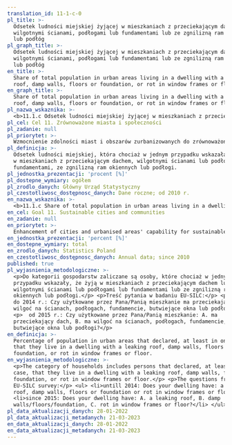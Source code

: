 ```yaml
---
translation_id: 11-1-c-0
pl_title: >-
  Odsetek ludności miejskiej żyjącej w mieszkaniach z przeciekającym dachem,
  wilgotnymi ścianami, podłogami lub fundamentami lub ze zgnilizną ram okiennych
  lub podłóg
pl_graph_title: >-
  Odsetek ludności miejskiej żyjącej w mieszkaniach z przeciekającym dachem,
  wilgotnymi ścianami, podłogami lub fundamentami lub ze zgnilizną ram okiennych
  lub podłóg
en_title: >-
  Share of total population in urban areas living in a dwelling with a leaking
  roof, damp walls, floors or foundation, or rot in window frames or floor
en_graph_title: >-
  Share of total population in urban areas living in a dwelling with a leaking
  roof, damp walls, floors or foundation, or rot in window frames or floor
pl_nazwa_wskaznika: >-
  <b>11.1.c Odsetek ludności miejskiej żyjącej w mieszkaniach z przeciekającym dachem, wilgotnymi ścianami, podłogami lub fundamentami lub ze zgnilizną ram okiennych lub podłóg</b>
pl_cel: Cel 11. Zrównoważone miasta i społeczności
pl_zadanie: null
pl_priorytet: >-
  Wzmocnienie zdolności miast i obszarów zurbanizowanych do zrównoważonego rozwoju i tworzenia miejsc pracy oraz poprawy jakości życia mieszkańców poprzez uwzględnienie w planach zagospodarowania w miastach konieczności zwiększenia obszarów zieleni i wodnych, korytarzy wentylacyjnych
pl_definicja: >-
  Odsetek ludności miejskiej, która chociaż w jednym przypadku wskazała, że żyje
  w mieszkaniach z przeciekającym dachem, wilgotnymi ścianami lub podłogami lub
  fundamentami, ze zgnilizną ram okiennych lub podłogi.
pl_jednostka_prezentacji: 'procent [%]'
pl_dostepne_wymiary: ogółem
pl_zrodlo_danych: Główny Urząd Statystyczny
pl_czestotliwosc_dostępnosc_danych: Dane roczne; od 2010 r.
en_nazwa_wskaznika: >-
  <b>11.1.c Share of total population in urban areas living in a dwelling with a leaking roof, damp walls, floors or foundation, or rot in window frames or floor</b>
en_cel: Goal 11. Sustainable cities and communities
en_zadanie: null
en_priorytet: >-
  Enhancement of cities and urbanised areas' capability for sustainable development and workplace creation as well as improvement of quality of life of their inhabitants by taking into account the need to increase green areas, water areas and ventilation corridors in urban development plans
en_jednostka_prezentacji: 'percent [%]'
en_dostepne_wymiary: total
en_zrodlo_danych: Statistics Poland
en_czestotliwosc_dostępnosc_danych: Annual data; since 2010
published: true
pl_wyjasnienia_metodologiczne: >-
  <p>Do kategorii gospodarstw zaliczane są osoby, które chociaż w jednym
  przypadku wskazały, że żyją w mieszkaniach z przeciekającym dachem lub
  wilgotnymi ścianami lub podłogami lub fundamentami lub ze zgnilizną ram
  okiennych lub podłogi.</p> <p>Treść pytania w badaniu EU-SILC:</p> <p>
  do 2014 r.: Czy użytkowane przez Pana/Panią mieszkanie ma przeciekający dach,
  wilgoć na ścianach, podłogach, fundamencie, butwiejące okna lub podłogi?</p>
  <p>  od 2015 r.: Czy użytkowane przez Pana/Panią mieszkanie: A. ma
  przeciekający dach, B. ma wilgoć na ścianach, podłogach, fundamencie, C. ma
  butwiejące okna lub podłogi?</p>
en_definicja: >-
  Percentage of population in urban areas that declared, at least in one case,
  that they live in a dwelling with a leaking roof, damp walls, floors or
  foundation, or rot in window frames or floor.
en_wyjasnienia_metodologiczne: >-
  <p>The category of households includes persons that declared, at least in one
  case, that they live in a dwelling with a leaking roof, damp walls, floors or
  foundation, or rot in window frames or floor.</p> <p>The questions from the
  EU-SILC survey:</p> <ul> <li>untill 2014: Does your dwelling have: a leaking
  roof, damp walls, floors or foundation or rot in window frames or floor?</li>
  <li>since 2015: Does your dwelling have: A. a leaking roof, B. damp
  walls/floors/foundation, C. rot in window frames or floor?</li> </ul>
pl_data_aktualizacji_danych: 28-01-2022
pl_data_aktualizacji_metadanych: 21-03-2023
en_data_aktualizacji_danych: 28-01-2022
en_data_aktualizacji_metadanych: 21-03-2023
---
```

